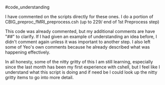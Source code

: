 #code_understanding

I have commented on the scripts directly for these ones. I do a portion of CBIG_preproc_fMRI_preprocess.csh (up to 229/ end of 1st Preprocess step)

This code was already commented, but my additional comments are have "##" to clarify. If I had given an example of understanding an idea before, I didn't comment again unless it was important to another step. I also left some of Yeo's own comments because he already described what was happening effectively. 

In all honesty, some of the nitty gritty of this I am still learning, especially since the last month has been my first experience with cshell, but I feel like I understand what this script is doing and if need be I could look up the nitty gritty items to go into more detail.

